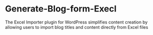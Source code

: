 # Generate-Blog-form-Execl
The Excel Importer plugin for WordPress simplifies content creation by allowing users to import blog titles and content directly from Excel files

